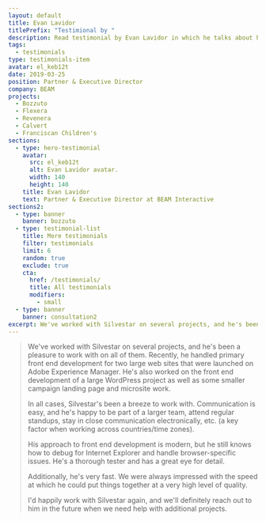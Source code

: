 ```yaml
---
layout: default
title: Evan Lavidor
titlePrefix: "Testimional by "
description: Read testimonial by Evan Lavidor in which he talks about his positive experience in working with Silvestar Bistrović.
tags:
  - testimonials
type: testimonials-item
avatar: el_keb12t
date: 2019-03-25
position: Partner & Executive Director
company: BEAM
projects:
  - Bozzuto
  - Flexera
  - Revenera
  - Calvert
  - Franciscan Children's
sections:
  - type: hero-testimonial
    avatar:
      src: el_keb12t
      alt: Evan Lavidor avatar.
      width: 140
      height: 140
    title: Evan Lavidor
    text: Partner & Executive Director at BEAM Interactive
sections2:
  - type: banner
    banner: bozzuto
  - type: testimonial-list
    title: More testimonials
    filter: testimonials
    limit: 6
    random: true
    exclude: true
    cta:
      href: /testimonials/
      title: All testimonials
      modifiers:
        - small
  - type: banner
    banner: consultation2
excerpt: We've worked with Silvestar on several projects, and he's been a pleasure to work with...
---
```


> We've worked with Silvestar on several projects, and he's been a pleasure to work with on all of them. Recently, he handled primary front end development for two large web sites that were launched on Adobe Experience Manager. He's also worked on the front end development of a large WordPress project as well as some smaller campaign landing page and microsite work.
>
> In all cases, Silvestar's been a breeze to work with. Communication is easy, and he's happy to be part of a larger team, attend regular standups, stay in close communication electronically, etc. (a key factor when working across countries/time zones).
>
> His approach to front end development is modern, but he still knows how to debug for Internet Explorer and handle browser-specific issues. He's a thorough tester and has a great eye for detail.
>
> Additionally, he's very fast. We were always impressed with the speed at which he could put things together at a very high level of quality.
>
> I'd happily work with Silvestar again, and we'll definitely reach out to him in the future when we need help with additional projects.
